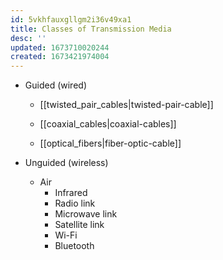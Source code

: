 ```yaml
---
id: 5vkhfauxgllgm2i36v49xa1
title: Classes of Transmission Media
desc: ''
updated: 1673710020244
created: 1673421974004
---
```


-   Guided (wired)

    -   [[twisted_pair_cables|twisted-pair-cable]]

    -   [[coaxial_cables|coaxial-cables]]

    -   [[optical_fibers|fiber-optic-cable]]

-   Unguided (wireless)

    -   Air
	    - Infrared 
	    - Radio link 
	    - Microwave link
	    - Satellite link
	    - Wi-Fi 
	    - Bluetooth 
